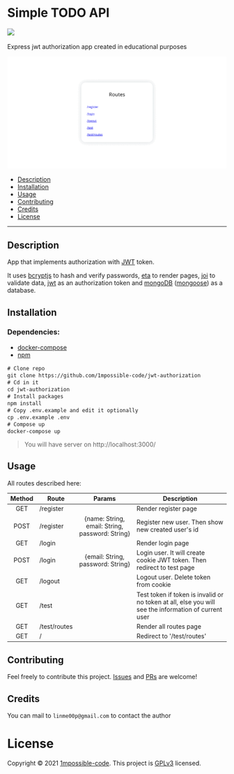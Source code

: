 # Simple TODO API

![](https://img.shields.io/github/license/1mpossible-code/jwt-authorization?color=green)

Express jwt authorization app created in educational purposes

![](./assets/example.gif)

* [Description](#description)
* [Installation](#installation)
* [Usage](#usage)
* [Contributing](#contributing)
* [Credits](#credits)
* [License](#license)

----

## Description

App that implements authorization with [JWT](https://jwt.io/) token.

It uses [bcryptjs](https://www.npmjs.com/package/bcryptjs) to hash and verify passwords,
[eta](https://www.npmjs.com/package/eta) to render pages, [joi](https://www.npmjs.com/package/joi) to validate data,
[jwt](https://jwt.io/) as an authorization token and [mongoDB](https://www.mongodb.com/)
([mongoose](https://www.npmjs.com/package/mogoose)) as a database.

## Installation

### Dependencies:

* [docker-compose](https://docs.docker.com/compose/)
* [npm](https://www.npmjs.com/)

```shell
# Clone repo
git clone https://github.com/1mpossible-code/jwt-authorization
# Cd in it
cd jwt-authorization
# Install packages
npm install
# Copy .env.example and edit it optionally
cp .env.example .env
# Compose up
docker-compose up
```

> You will have server on http://localhost:3000/

## Usage

All routes described here:

|Method|Route|Params|Description|
|:----:|-----|:----:|-----------|
GET | /register | | Render register page
POST | /register | {name: String, email: String, password: String} | Register new user. Then show new created user's id
GET | /login | | Render login page
POST | /login | {email: String, password: String} | Login user. It will create cookie JWT token. Then redirect to test page
GET | /logout | | Logout user. Delete token from cookie
GET | /test | | Test token if token is invalid or no token at all, else you will see the information of current user
GET | /test/routes | | Render all routes page
GET | / | | Redirect to '/test/routes'

## Contributing

Feel freely to contribute this project. [Issues](https://github.com/1mpossible-code/jwt-authorization/issues)
and [PRs](https://github.com/1mpossible-code/jwt-authorization/pulls) are welcome!

## Credits

You can mail to `linme00p@gmail.com` to contact the author

# License

Copyright © 2021 [1mpossible-code](https://github.com/1mpossible-code). This project
is [GPLv3](https://www.https://www.gnu.org/licenses/gpl-3.0.htmlgnu.org/licenses/gpl-3.0) licensed.
